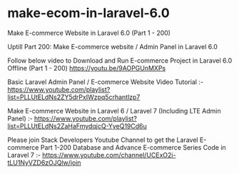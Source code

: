 # make-ecom-in-laravel-6.0

Make E-commerce Website in Laravel 6.0 (Part 1 - 200)

Uptill Part 200: Make E-commerce website / Admin Panel in Laravel 6.0

Follow below video to Download and Run E-commerce Project in Laravel 6.0 Offline (Part 1 - 200)
https://youtu.be/9AOPGUnMXPs

Basic Laravel Admin Panel / E-commerce Website Video Tutorial :- https://www.youtube.com/playlist?list=PLLUtELdNs2ZY5drPxIWzpq5crhantlzp7

Make E-commerce Website in Laravel 6 / Laravel 7 (Including LTE Admin Panel) :-
https://www.youtube.com/playlist?list=PLLUtELdNs2ZaHaFmydqjcQ-YyeQ19Cd6u

Please join Stack Developers Youtube Channel to get the Laravel E-commerce Part 1-200 Database and Advance E-commerce Series Code in Laravel 7 :- 
https://www.youtube.com/channel/UCExO2i-tLU1NyVZD6zOJQlw/join

<!-- <a href="https://www.buymeacoffee.com/m8deU5C" target="_blank"><img src="https://cdn.buymeacoffee.com/buttons/default-orange.png" width="180px" alt="Buy Me A Coffee to Get the Database"></a> -->


